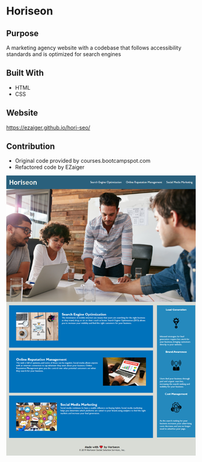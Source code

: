 ﻿# Horiseon

## Purpose
A marketing agency website with a codebase that follows accessibility standards and is optimized for search engines

## Built With
* HTML
* CSS

## Website
https://ezaiger.github.io/hori-seo/

## Contribution
* Original code provided by courses.bootcampspot.com
* Refactored code by EZaiger

![alt text](.\assets\images\ezaiger.github.io_hori-seo_.png "Screenshot of completed webpage")
